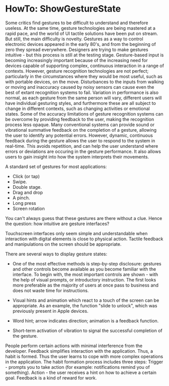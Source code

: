 # HowTo: ShowGestureState

Some critics find gestures to be difficult to understand and therefore useless. At the same time, gesture technologies 
are being mastered at a rapid pace, and the world of UI tactile solutions have been put on stream. But still, the main
 difficulty is novelty. Gestures as a way to control electronic devices appeared in the early 80's, and from the 
 beginning of zero they spread everywhere. Designers are trying to make gestures intuitive - but this process is still 
 at the testing stage.
 Gesture-based input is becoming increasingly important because of the increasing need for devices capable of supporting
complex, continuous interaction in a range of contexts. However, gesture recognition technologies are not perfect;
 particularly in the circumstances where they would be most useful, such as with portable devices, on the move. 
Disturbances to the inputs from walking or moving and inaccuracy caused by noisy sensors can cause even the best of 
 extant recognition systems to fail. Variation in performance is also normal, as each gesture from the same person will 
 vary, different users will have individual gesturing styles, and furthermore these are all subject to change in 
 different contexts, such as changing activities or emotional states. Some of the accuracy limitations of gesture 
 recognition systems can be overcome by providing feedback to the user, making the recognition process less opaque. 
 Many conventional systems can provide sound or vibrational summative feedback on the completion of a gesture, 
 allowing the user to identify any potential errors. However, dynamic, continuous feedback during the gesture allows 
 the user to respond to the system in real-time. This avoids repetition, and can help the user understand where errors 
 or deviations are occuring in the gesture performance. It also allows users to gain insight into how the system 
 interprets their movements.
 
A standard set of gestures for most applications:

- Click (or tap)
- Swipe.
- Double stage.
- Drag and drop
- A pinch.
- Long press
- Screen rotation

You can't always guess that these gestures are there without a clue. Hence the question: how intuitive are gesture interfaces?

Touchscreen interfaces only seem simple and understandable when interaction with digital elements is close to physical 
action. Tactile feedback and manipulations on the screen should be appropriate.

 There are several ways to display gesture states: 

* One of the most effective methods is step-by-step disclosure: gestures and other controls become available as you 
become familiar with the interface. To begin with, the most important controls are shown - with the help of visual
 prompts, or introductory instruction. The first looks more preferable as the majority of users at once pass to business
  and does not waste time for instructions.

* Visual hints and animation which react to a touch of the screen can be appropriate. As an example, the function "slide 
to unlock", which was previously present in Apple devices.
* Word hint; arrow indicates direction; animation is a feedback function.
* Short-term activation of vibration to signal the successful completion of the gesture.

People perform certain actions with minimal interference from the developer. Feedback simplifies interaction with the
 application. Thus, a habit is formed. Thus the user learns to cope with more complex operations in the application.
The habit formation process includes three steps:
Trigger - prompts you to take action (for example: notifications remind you of something). 
Action - the user receives a hint on how to achieve a certain goal. 
Feedback is a kind of reward for work.